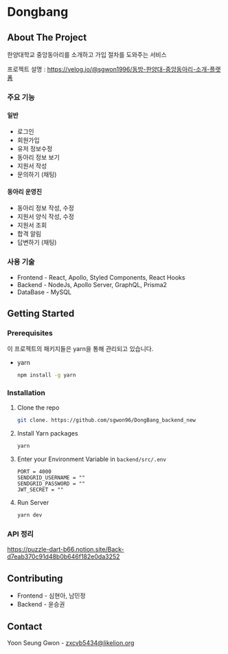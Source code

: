 # Dongbang

<!-- ABOUT THE PROJECT -->
## About The Project

한양대학교 중앙동아리를 소개하고 가입 절차를 도와주는 서비스

프로젝트 설명 : https://velog.io/@sgwon1996/동방-한양대-중앙동아리-소개-플랫폼

### 주요 기능

#### 일반 

- 로그인
- 회원가입
- 유저 정보수정
- 동아리 정보 보기
- 지원서 작성
- 문의하기 (채팅)

#### 동아리 운영진

- 동아리 정보 작성, 수정
- 지원서 양식 작성, 수정
- 지원서 조회
- 합격 알림
- 답변하기 (채팅)


### 사용 기술

- Frontend - React, Apollo, Styled Components, React Hooks
- Backend - NodeJs, Apollo Server, GraphQL, Prisma2
- DataBase - MySQL


<!-- GETTING STARTED -->
## Getting Started

### Prerequisites

이 프로젝트의 패키지들은 yarn을 통해 관리되고 있습니다. 
* yarn
  ```sh
  npm install -g yarn
  ```

### Installation

1. Clone the repo
   ```sh
   git clone. https://github.com/sgwon96/DongBang_backend_new
   ```
2. Install Yarn packages
   ```sh
   yarn
   ```
3. Enter your Environment Variable in `backend/src/.env`
   ```JS
   PORT = 4000
   SENDGRID_USERNAME = ""
   SENDGRID_PASSWORD = ""
   JWT_SECRET = ""
   ```
4. Run Server
   ```sh
   yarn dev
   ```
   
### API 정리
https://puzzle-dart-b66.notion.site/Back-d7eab370c91d48b0b646f182e0da3252


<!-- CONTRIBUTING -->
## Contributing

- Frontend - 심현아, 남민정
- Backend - 윤승권

<!-- CONTACT -->
## Contact

Yoon Seung Gwon - zxcvb5434@likelion.org


